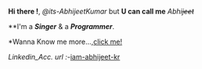 **Hi there !**, *@its-AbhijeetKumar* but **U can call me** *Abhi~~jeet~~*

**I'm a **_Singer_** & a **_Programmer_**.

*Wanna Know me more...,[click me!](https://github.com/its-AbhijeetKumar/its-AbhijeetKumar/files/7156469/Resume_Olivee1.pdf)

*Linkedin_Acc. url :-*[iam-abhijeet-kr](www.linkedin.com/in/iam-abhijeet-kr)


